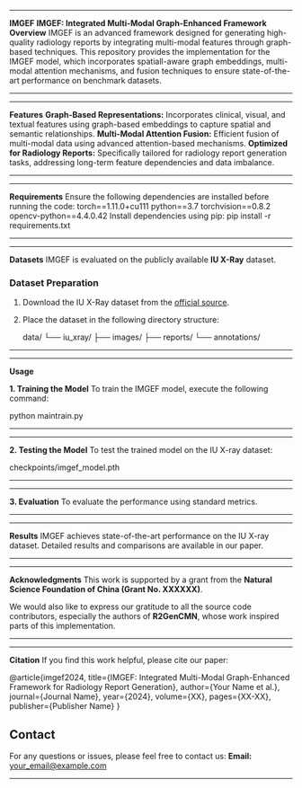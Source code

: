 _____________________________________________________________________________________________________________________________________________________________________________________________________________________________________________________________________
**IMGEF**
**IMGEF: Integrated Multi-Modal Graph-Enhanced Framework**
**Overview**
IMGEF is an advanced framework designed for generating high-quality radiology reports by integrating multi-modal features through graph-based techniques. This repository provides the implementation for the IMGEF model, which incorporates spatiall-aware graph embeddings, multi-modal attention mechanisms, and fusion techniques to ensure state-of-the-art performance on benchmark datasets.
_____________________________________________________________________________________________________________________________________________________________________________________________________________________________________________________________________
_____________________________________________________________________________________________________________________________________________________________________________________________________________________________________________________________________
 **Features**
**Graph-Based Representations:** Incorporates clinical, visual, and textual features using graph-based embeddings to capture spatial and semantic relationships.
 **Multi-Modal Attention Fusion:** Efficient fusion of multi-modal data using advanced attention-based mechanisms.
**Optimized for Radiology Reports:** Specifically tailored for radiology report generation tasks, addressing long-term feature dependencies and data imbalance.
_____________________________________________________________________________________________________________________________________________________________________________________________________________________________________________________________________
_____________________________________________________________________________________________________________________________________________________________________________________________________________________________________________________________________
 **Requirements**
Ensure the following dependencies are installed before running the code:
torch==1.11.0+cu111
python==3.7
torchvision==0.8.2
opencv-python==4.4.0.42
Install dependencies using pip:
pip install -r requirements.txt
_____________________________________________________________________________________________________________________________________________________________________________________________________________________________________________________________________
_____________________________________________________________________________________________________________________________________________________________________________________________________________________________________________________________________
**Datasets**
IMGEF is evaluated on the publicly available **IU X-Ray** dataset.

### **Dataset Preparation**
1. Download the IU X-Ray dataset from the [official source](https://iuhealth.org/find-medical-services/x-rays).
2. Place the dataset in the following directory structure:
 
   data/
   └── iu_xray/
       ├── images/
       ├── reports/
       └── annotations/
_____________________________________________________________________________________________________________________________________________________________________________________________________________________________________________________________________
_____________________________________________________________________________________________________________________________________________________________________________________________________________________________________________________________________
**Usage**

 **1. Training the Model**
To train the IMGEF model, execute the following command:

python maintrain.py 
_____________________________________________________________________________________________________________________________________________________________________________________________________________________________________________________________________
_____________________________________________________________________________________________________________________________________________________________________________________________________________________________________________________________________
**2. Testing the Model**
To test the trained model on the IU X-ray dataset:

checkpoints/imgef_model.pth
_____________________________________________________________________________________________________________________________________________________________________________________________________________________________________________________________________
_____________________________________________________________________________________________________________________________________________________________________________________________________________________________________________________________________

**3. Evaluation**
To evaluate the performance using standard metrics.
_____________________________________________________________________________________________________________________________________________________________________________________________________________________________________________________________________
_____________________________________________________________________________________________________________________________________________________________________________________________________________________________________________________________________

**Results**
IMGEF achieves state-of-the-art performance on the IU X-ray dataset. Detailed results and comparisons are available in our paper.
_____________________________________________________________________________________________________________________________________________________________________________________________________________________________________________________________________
_____________________________________________________________________________________________________________________________________________________________________________________________________________________________________________________________________
 **Acknowledgments**
This work is supported by a grant from the **Natural Science Foundation of China (Grant No. XXXXXX)**.  

We would also like to express our gratitude to all the source code contributors, especially the authors of **R2GenCMN**, whose work inspired parts of this implementation.
_____________________________________________________________________________________________________________________________________________________________________________________________________________________________________________________________________
_____________________________________________________________________________________________________________________________________________________________________________________________________________________________________________________________________
**Citation**
If you find this work helpful, please cite our paper:

@article{imgef2024,
  title={IMGEF: Integrated Multi-Modal Graph-Enhanced Framework for Radiology Report Generation},
  author={Your Name et al.},
  journal={Journal Name},
  year={2024},
  volume={XX},
  pages={XX-XX},
  publisher={Publisher Name}
}

## **Contact**
For any questions or issues, please feel free to contact us:
**Email:** [your_email@example.com](mailto:your_email@example.com)
_____________________________________________________________________________________________________________________________________________________________________________________________________________________________________________________________________
